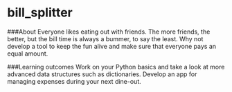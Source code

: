 # bill_splitter

###About
Everyone likes eating out with friends. The more friends, the better, but the bill time is always a bummer, to say the least. Why not develop a tool to keep the fun alive and make sure that everyone pays an equal amount.

###Learning outcomes
Work on your Python basics and take a look at more advanced data structures such as dictionaries. Develop an app for managing expenses during your next dine-out.
